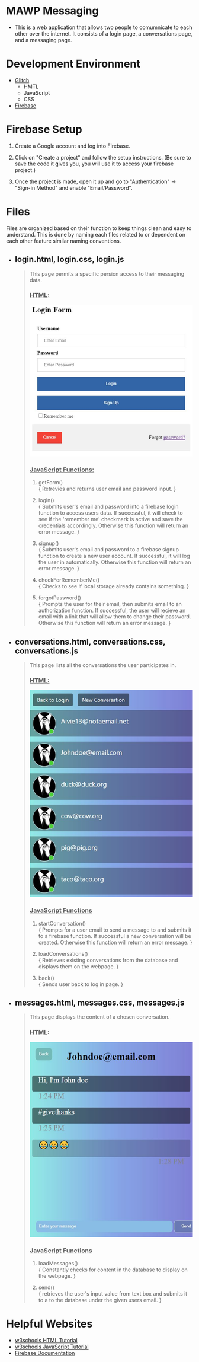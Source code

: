 # MAWP Messaging
* This is a web application that allows two people to comumnicate to each other over the internet. It consists of a login page, a conversations page, and a messaging page. 
 
# Development Environment
* [Glitch](https://www.glitch.com/)
    * HMTL
    * JavaScript
    * CSS
* [Firebase](https://firebase.google.com/)

# Firebase Setup
1. Create a Google account and log into Firebase.

2. Click on "Create a project" and follow the setup instructions. (Be sure to save the code it gives you, you will use it to access your firebase project.)

3. Once the project is made, open it up and go to "Authentication" → "Sign-in Method" and enable "Email/Password".


# Files
Files are organized based on their function to keep things clean and easy to understand. This is done by naming each files related to or dependent on each other feature similar naming conventions.


* ## login.html, login.css, login.js
    > This page permits a specific persion access to their messaging data.   
    >
    > ### <u>HTML:</u>
    > ![](login.JPG)   
    >   
    >   
    > ### <u>JavaScript Functions:</u>   
    > 1. getForm()   
    > { Retrevies and returns user email and password input. }
    >    
    > 2. login()   
    > { Submits user's email and password into a firebase login function to access users data. If successful, it will check to see if the 'remember me' checkmark is active and save the credentials accordingly. Otherwise this function will return an error message. }
    >
    > 3. signup()   
    > { Submits user's email and password to a firebase signup function to create a new user account. If successful, it will log the user in automatically. Otherwise this function will return an error message. }   
    >   
    > 4. checkForRememberMe()   
    > { Checks to see if local storage already contains something. }   
    >   
    > 5. forgotPassword()   
    > { Prompts the user for their email, then submits email to an authorization function. If successful, the user will recieve an email with a link that will allow them to change their password. Otherwise this function will return an error message. }

* ## conversations.html, conversations.css, conversations.js
    > This page lists all the conversations the user participates in.
    >   
    > ### <u>HTML:</u>   
    >![](conversations.JPG)
    >   
    > ### <u>JavaScript Functions</u>
    > 1. startConversation()   
    > { Prompts for a user email to send a message to and submits it to a firebase function. If successful a new conversation will be created. Otherwise this function will return an error message. }
    >   
    > 2. loadConversations()   
    > { Retrieves existing conversations from the database and displays them on the webpage. }
    >   
    > 3. back()   
    > { Sends user back to log in page. }

* ## messages.html, messages.css, messages.js
    > This page displays the content of a chosen conversation.
    >   
    > ### <u>HTML:</u>
    >![](messages.JPG)
    >   
    > ### <u>JavaScript Functions</u>
    > 1. loadMessages()   
    > { Constantly checks for content in the database to display on the webpage. }
    >   
    > 2. send()   
    > { retrieves the user's input value from text box and submits it to a to the database under the given users email. }

# Helpful Websites
* [w3schools HTML Tutorial](https://www.w3schools.com/html/default.asp)
* [w3schools JavaScript Tutorial](https://www.w3schools.com/js/default.asp)
* [Firebase Documentation](https://firebase.google.com/docs/)